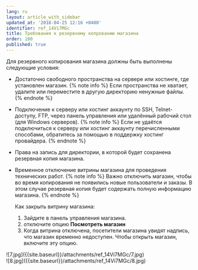 ```yaml
---
lang: ru
layout: article_with_sidebar
updated_at: '2018-04-25 12:16 +0400'
identifier: ref_14Vi7MGc
title: Требования к резервному копрованию магазина
order: 180
published: true
---
```

Для резервного копирования магазина должны быть выполнены следующие условия:

* Достаточно свободного пространства на сервере или хостинге, где установлен магазин.
  {% note info %}
  Если пространства не хватает, удалите или переместите в другую директорию ненужные файлы.
  {% endnote %}

* Подключение к серверу или хостинг аккаунту по SSH, Telnet-доступу, FTP, через панель управления или удалённый рабочий стол (для Windows серверов).
  {% note info %}
  Если не удаётся подключиться к серверу или хостинг аккаунту перечисленными способами, обратитесь за помощью в поддержку хостинг провайдера.
  {% endnote %}

* Права на запись для директории, в которой будет сохранена резервная копия магазина.

* Временное отключение витрины магазина для проведения технических работ.
  {% note info %}
  Важно отключить магазин, чтобы во время копирования не появились новые пользователи и заказы. В этом случае резервная копия будет содержать полную информацию магазина.
  {% endnote %}
  
  Как закрыть витрину магазина: 
  1. Зайдите в панель управления магазина.
  2. отключите опцию **Посмотреть магазин** 
  3. Когда витрина отключена, посетители магазина увидят надпись, что магазин временно недоступен. Чтобы открыть магазин, включите эту опцию.
  
<div class="ui stackable three column grid">
  <div class="column" markdown="span">![7.jpg]({{site.baseurl}}/attachments/ref_14Vi7MGc/7.jpg)
</div>
  <div class="column" markdown="span">![8.jpg]({{site.baseurl}}/attachments/ref_14Vi7MGc/8.jpg)
</div>
</div>
